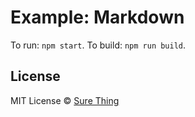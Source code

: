 # Example: Markdown

To run: `npm start`. To build: `npm run build`.

## License

MIT License © [Sure Thing](https://github.com/sure-thing)
